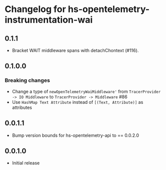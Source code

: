# Changelog for hs-opentelemetry-instrumentation-wai

## 0.1.1

- Bracket WAIT middleware spans with detachChontext (#116).

## 0.1.0.0

### Breaking changes

- Change a type of `newOpenTelemetryWaiMiddleware'` from `TracerProvider -> IO Middleware` to `TracerProvider -> Middleware` #86
- Use `HashMap Text Attribute` instead of `[(Text, Attribute)]` as attributes

## 0.0.1.1

- Bump version bounds for hs-opentelemetry-api to == 0.0.2.0

## 0.0.1.0

- Initial release
